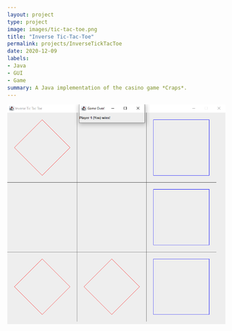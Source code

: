 ```yaml
---
layout: project
type: project
image: images/tic-tac-toe.png
title: "Inverse Tic-Tac-Toe"
permalink: projects/InverseTickTacToe
date: 2020-12-09
labels:
- Java
- GUI
- Game
summary: A Java implementation of the casino game *Craps*.
---
```

![](../images/InverseTicTacToe.png)
